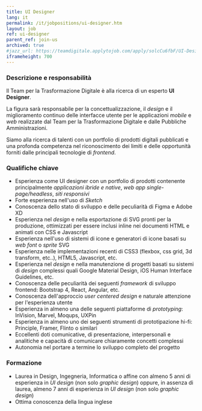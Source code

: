 ```yaml
---
title: UI Designer
lang: it
permalink: /it/jobpositions/ui-designer.htm
layout: job
ref: ui-designer
parent_ref: join-us
archived: true
#jazz_url: https://teamdigitale.applytojob.com/apply/solcCu6fbF/UI-Designer.html
iframeheight: 700
---
```


### Descrizione e responsabilità
Il Team per la Trasformazione Digitale è alla ricerca di un esperto **UI Designer**.

La figura sarà responsabile per la concettualizzazione, il *design* e il miglioramento continuo delle interfacce utente per le applicazioni *mobile* e *web* realizzate dal Team per la Trasformazione Digitale e dalle Pubbliche Amministrazioni.

Siamo alla ricerca di talenti con un portfolio di prodotti digitali pubblicati e una profonda competenza nel riconoscimento dei limiti e delle opportunità forniti dalle principali tecnologie di *frontend*.

### Qualifiche chiave
- Esperienza come UI designer con un portfolio di prodotti contenente principalmente *applicazioni ibride e native*, *web app single-page/headless*, *siti responsivi*
- Forte esperienza nell'uso di *Sketch*
- Conoscenza dello stato di sviluppo e delle peculiarità di Figma e Adobe XD
- Esperienza nel *design* e nella esportazione di SVG pronti per la produzione, ottimizzati per essere inclusi inline nei documenti HTML e animati con CSS e Javascript
- Esperienza nell'uso di sistemi di icone e generatori di icone basati su *web font* o *sprite* SVG
- Esperienza nelle implementazioni recenti di CSS3 (flexbox, css grid, 3d transform, etc..), HTML5, Javascript, etc.
- Esperienza nel *design* e nella manutenzione di progetti basati su sistemi di *design* complessi quali Google Material Design, iOS Human Interface Guidelines, etc.
- Conoscenza delle peculiarità dei seguenti *framework* di sviluppo frontend: Bootstrap 4, React, Angular, etc.
- Conoscenza dell'approccio *user centered design* e naturale attenzione per l'esperienza utente
- Esperienza in almeno una delle seguenti piattaforme di *prototyping*: InVision, Marvel, Moqups, UXPin
- Esperienza in almeno uno dei seguenti strumenti di prototipazione hi-fi: Principle, Framer, Flinto o similari
- Eccellenti doti comunicative, di presentazione, interpersonali e analitiche e capacità di comunicare chiaramente concetti complessi
- Autonomia nel portare a termine lo sviluppo completo del progetto

### Formazione
- Laurea in Design, Ingegneria, Informatica o affine con almeno 5 anni di esperienza in *UI design* (non solo *graphic design*) oppure, in assenza di laurea, almeno 7 anni di esperienza in *UI design* (non solo *graphic design*)
- Ottima conoscenza della lingua inglese

